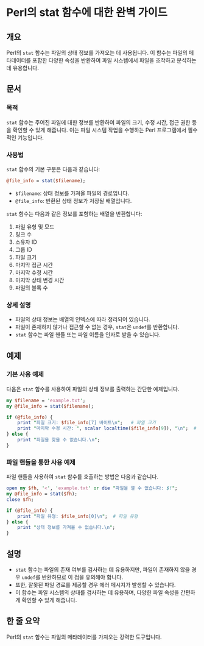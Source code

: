 <!--
Meta Description: # Perl의 stat 함수에 대한 완벽 가이드 ## 개요 Perl의 `stat` 함수는 파일의 상태 정보를 가져오는 데 사용됩니다. 이 함수는 파일의 메타데이터를 포함한 다양한 속성을 반환하여 파일 시스템에서 파일을 조작하고 분석하는 데 유용합니다. ## 문서 ###...
Meta Keywords: stat, 파일의, file_info, 함수는, 정보를
-->

# Perl의 stat 함수에 대한 완벽 가이드

## 개요
Perl의 `stat` 함수는 파일의 상태 정보를 가져오는 데 사용됩니다. 이 함수는 파일의 메타데이터를 포함한 다양한 속성을 반환하여 파일 시스템에서 파일을 조작하고 분석하는 데 유용합니다.

## 문서
### 목적
`stat` 함수는 주어진 파일에 대한 정보를 반환하여 파일의 크기, 수정 시간, 접근 권한 등을 확인할 수 있게 해줍니다. 이는 파일 시스템 작업을 수행하는 Perl 프로그램에서 필수적인 기능입니다.

### 사용법
`stat` 함수의 기본 구문은 다음과 같습니다:

```perl
@file_info = stat($filename);
```

- `$filename`: 상태 정보를 가져올 파일의 경로입니다.
- `@file_info`: 반환된 상태 정보가 저장될 배열입니다.

`stat` 함수는 다음과 같은 정보를 포함하는 배열을 반환합니다:
1. 파일 유형 및 모드
2. 링크 수
3. 소유자 ID
4. 그룹 ID
5. 파일 크기
6. 마지막 접근 시간
7. 마지막 수정 시간
8. 마지막 상태 변경 시간
9. 파일의 블록 수

### 상세 설명
- 파일의 상태 정보는 배열의 인덱스에 따라 정리되어 있습니다.
- 파일이 존재하지 않거나 접근할 수 없는 경우, `stat`은 `undef`를 반환합니다.
- `stat` 함수는 파일 핸들 또는 파일 이름을 인자로 받을 수 있습니다.

## 예제
### 기본 사용 예제
다음은 `stat` 함수를 사용하여 파일의 상태 정보를 출력하는 간단한 예제입니다.

```perl
my $filename = 'example.txt';
my @file_info = stat($filename);

if (@file_info) {
    print "파일 크기: $file_info[7] 바이트\n";   # 파일 크기
    print "마지막 수정 시간: ", scalar localtime($file_info[9]), "\n";  # 마지막 수정 시간
} else {
    print "파일을 찾을 수 없습니다.\n";
}
```

### 파일 핸들을 통한 사용 예제
파일 핸들을 사용하여 `stat` 함수를 호출하는 방법은 다음과 같습니다.

```perl
open my $fh, '<', 'example.txt' or die "파일을 열 수 없습니다: $!";
my @file_info = stat($fh);
close $fh;

if (@file_info) {
    print "파일 유형: $file_info[0]\n";  # 파일 유형
} else {
    print "상태 정보를 가져올 수 없습니다.\n";
}
```

## 설명
- `stat` 함수는 파일의 존재 여부를 검사하는 데 유용하지만, 파일이 존재하지 않을 경우 `undef`를 반환하므로 이 점을 유의해야 합니다.
- 또한, 잘못된 파일 경로를 제공할 경우 에러 메시지가 발생할 수 있습니다.
- 이 함수는 파일 시스템의 상태를 검사하는 데 유용하며, 다양한 파일 속성을 간편하게 확인할 수 있게 해줍니다.

## 한 줄 요약
Perl의 `stat` 함수는 파일의 메타데이터를 가져오는 강력한 도구입니다.